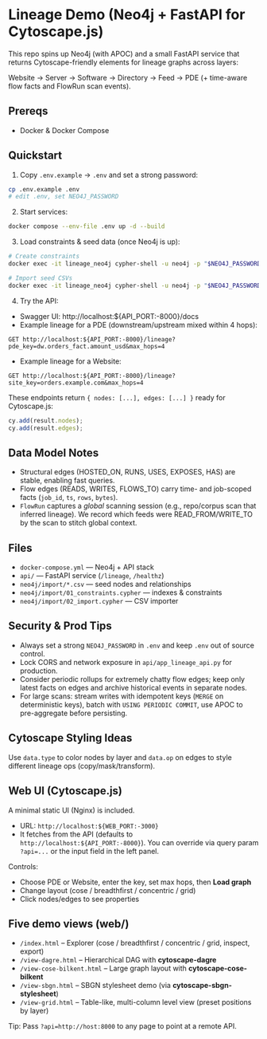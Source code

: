# Lineage Demo (Neo4j + FastAPI for Cytoscape.js)

This repo spins up Neo4j (with APOC) and a small FastAPI service that returns Cytoscape-friendly elements for lineage graphs across layers:

Website → Server → Software → Directory → Feed → PDE (+ time-aware flow facts and FlowRun scan events).

## Prereqs
- Docker & Docker Compose

## Quickstart

1) Copy `.env.example` → `.env` and set a strong password:
```bash
cp .env.example .env
# edit .env, set NEO4J_PASSWORD
```

2) Start services:
```bash
docker compose --env-file .env up -d --build
```

3) Load constraints & seed data (once Neo4j is up):
```bash
# Create constraints
docker exec -it lineage_neo4j cypher-shell -u neo4j -p "$NEO4J_PASSWORD" -f /import/01_constraints.cypher

# Import seed CSVs
docker exec -it lineage_neo4j cypher-shell -u neo4j -p "$NEO4J_PASSWORD" -f /import/02_import.cypher
```

4) Try the API:
- Swagger UI: http://localhost:${API_PORT:-8000}/docs
- Example lineage for a PDE (downstream/upstream mixed within 4 hops):
```
GET http://localhost:${API_PORT:-8000}/lineage?pde_key=dw.orders_fact.amount_usd&max_hops=4
```
- Example lineage for a Website:
```
GET http://localhost:${API_PORT:-8000}/lineage?site_key=orders.example.com&max_hops=4
```

These endpoints return `{ nodes: [...], edges: [...] }` ready for Cytoscape.js:
```js
cy.add(result.nodes);
cy.add(result.edges);
```

## Data Model Notes

- Structural edges (HOSTED_ON, RUNS, USES, EXPOSES, HAS) are stable, enabling fast queries.
- Flow edges (READS, WRITES, FLOWS_TO) carry time- and job-scoped facts (`job_id`, `ts`, `rows`, `bytes`).
- `FlowRun` captures a *global* scanning session (e.g., repo/corpus scan that inferred lineage). We record which feeds were READ_FROM/WRITE_TO by the scan to stitch global context.

## Files

- `docker-compose.yml` — Neo4j + API stack
- `api/` — FastAPI service (`/lineage`, `/healthz`)
- `neo4j/import/*.csv` — seed nodes and relationships
- `neo4j/import/01_constraints.cypher` — indexes & constraints
- `neo4j/import/02_import.cypher` — CSV importer

## Security & Prod Tips
- Always set a strong `NEO4J_PASSWORD` in `.env` and keep `.env` out of source control.
- Lock CORS and network exposure in `api/app_lineage_api.py` for production.
- Consider periodic rollups for extremely chatty flow edges; keep only latest facts on edges and archive historical events in separate nodes.
- For large scans: stream writes with idempotent keys (`MERGE` on deterministic keys), batch with `USING PERIODIC COMMIT`, use APOC to pre-aggregate before persisting.

## Cytoscape Styling Ideas
Use `data.type` to color nodes by layer and `data.op` on edges to style different lineage ops (copy/mask/transform).


## Web UI (Cytoscape.js)
A minimal static UI (Nginx) is included.

- URL: `http://localhost:${WEB_PORT:-3000}`
- It fetches from the API (defaults to `http://localhost:${API_PORT:-8000}`). You can override via query param `?api=...` or the input field in the left panel.

Controls:
- Choose PDE or Website, enter the key, set max hops, then **Load graph**
- Change layout (cose / breadthfirst / concentric / grid)
- Click nodes/edges to see properties


## Five demo views (web/)
- `/index.html` – Explorer (cose / breadthfirst / concentric / grid, inspect, export)
- `/view-dagre.html` – Hierarchical DAG with **cytoscape-dagre**
- `/view-cose-bilkent.html` – Large graph layout with **cytoscape-cose-bilkent**
- `/view-sbgn.html` – SBGN stylesheet demo (via **cytoscape-sbgn-stylesheet**)
- `/view-grid.html` – Table-like, multi-column level view (preset positions by layer)

Tip: Pass `?api=http://host:8000` to any page to point at a remote API.
